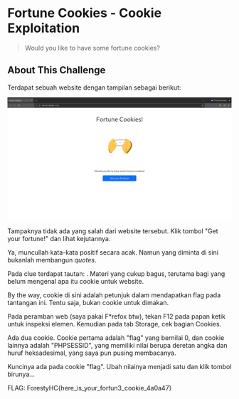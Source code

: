 # Fortune Cookies - Cookie Exploitation

> Would you like to have some fortune cookies?

## About This Challenge

Terdapat sebuah website dengan tampilan sebagai berikut:

![screenshoot](screenshoots/fortunecookies-awal.png "Tidak ada yang salah 'kan?")

Tampaknya tidak ada yang salah dari website tersebut. Klik tombol "Get your fortune!" dan lihat kejutannya.


Ya, muncullah kata-kata positif secara acak. Namun yang diminta di sini bukanlah membangun _quotes_.

Pada clue terdapat tautan: . Materi yang cukup bagus, terutama bagi yang belum mengenal apa itu cookie untuk website.

By the way, cookie di sini adalah petunjuk dalam mendapatkan flag pada tantangan ini. Tentu saja, bukan cookie untuk dimakan.

Pada peramban web (saya pakai F\*refox btw), tekan F12 pada papan ketik untuk inspeksi elemen. Kemudian pada tab Storage, cek bagian Cookies.

Ada dua cookie. Cookie pertama adalah "flag" yang bernilai 0, dan cookie lainnya adalah "PHPSESSID", yang memiliki nilai berupa deretan angka dan huruf heksadesimal, yang saya pun pusing membacanya.

Kuncinya ada pada cookie "flag". Ubah nilainya menjadi satu dan klik tombol birunya...


FLAG: ForestyHC{here_is_your_fortun3_cookie_4a0a47}


 
